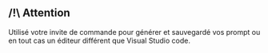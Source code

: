 /!\ Attention
------
Utilisé votre invite de commande pour générer et sauvegardé vos prompt ou en tout cas un éditeur différent que Visual Studio code. 
